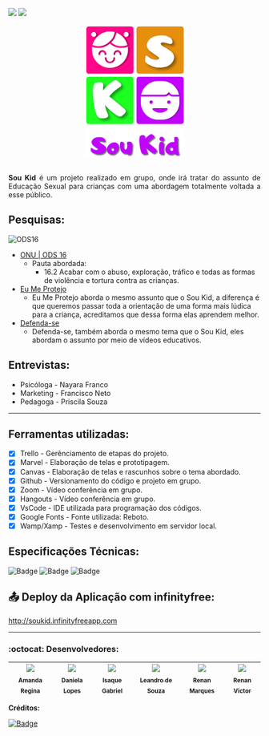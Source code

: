 [<img src="https://img.shields.io/badge/-RECODE%20pro%202020-purple">](https://www.recodepro.org.br/)
 [<img src="https://img.shields.io/badge/-Em%20desenvolvimento-yellow">](#)
 
<div align="center">
<img src ="https://github.com/Re04nan/SouKid/blob/master/soukidlogo.png" width="200px" alt="logo Sou Kid" title="logo Sou Kid">
</div>
</br>
<p align="justify" font-size="22px"> 
 <b>Sou Kid</b> é um projeto realizado em grupo, onde irá tratar do assunto de Educação Sexual para crianças com uma abordagem totalmente voltada a esse público.
</>

## Pesquisas:

<img src="http://www.agenda2030.com.br/static/home/images/ods_icons/16.png" width="40px" alt="ODS16" title="ONU|ODS16">

- <a href="https://brasil.un.org/pt-br/sdgs/16">ONU | ODS 16</a> 
  - Pauta abordada:
    - 16.2 Acabar com o abuso, exploração, tráfico e todas as formas de violência e tortura contra as crianças.
- <a href="https://www.eumeprotejo.com/">Eu Me Protejo</a>
  - Eu Me Protejo aborda o mesmo assunto que o Sou Kid, a diferença é que queremos passar toda a orientação de uma forma mais lúdica para a criança, acreditamos que dessa forma elas aprendem melhor.
- <a href="https://defenda-se.com/">Defenda-se</a>
  - Defenda-se, também aborda o mesmo tema que o Sou Kid, eles abordam o assunto por meio de vídeos educativos.
  
## Entrevistas:

- Psicóloga - Nayara Franco
- Marketing - Francisco Neto
- Pedagoga - Priscila Souza

<hr>

## Ferramentas utilizadas:

- [x] Trello - Gerênciamento de etapas do projeto.
- [x] Marvel - Elaboração de telas e prototipagem.
- [x] Canvas - Elaboração de telas e rascunhos sobre o tema abordado.
- [x] Github - Versionamento do código e projeto em grupo.
- [x] Zoom - Vídeo conferência em grupo.
- [x] Hangouts - Vídeo conferência em grupo.
- [x] VsCode - IDE utilizada para programação dos códigos.
- [x] Google Fonts - Fonte utilizada: Reboto.
- [x] Wamp/Xamp - Testes e desenvolvimento em servidor local.

## Especificações Técnicas: 

![Badge](https://img.shields.io/static/v1?labelColor=black&label&message=Database%20MySQL&color=blue&style=for-the-badge&logo=MySQL)
![Badge](https://img.shields.io/static/v1?labelColor=gray&label&message=Framework%20JQuery&color=gray&style=for-the-badge&logo=JQuery)
![Badge](https://img.shields.io/static/v1?labelColor=purple&label&message=Framework%20Bootstrap&color=purple&style=for-the-badge&logo=Bootstrap)

## :outbox_tray: Deploy da Aplicação com infinityfree:

http://soukid.infinityfreeapp.com

<hr>

### :octocat: Desenvolvedores: 
|[<img src="https://avatars2.githubusercontent.com/u/72765823?s=460&u=8493c8a487a967326992141ab03fc6109b73ec13&v=4" width=115 > <br> <sub> Amanda Regina </sub>](https://github.com/amandareginas)|[<img src="https://sinest.herokuapp.com/static/images/daniela-lopes.jpg" width=115 > <br> <sub> Daniela Lopes </sub>](https://github.com/daniblopess)|[<img src="https://avatars2.githubusercontent.com/u/72178423?s=460&u=7e68e1caf6dea700cdebea84d52a2b3b4e2172d1&v=4" width=115 > <br> <sub> Isaque Gabriel </sub>](https://github.com/IsaqueGabriel1)|[<img src="https://avatars3.githubusercontent.com/u/72779749?s=460&u=2818d668266e971334adfc4a3bd091f00b44e084&v=4" width=115 > <br> <sub> Leandro de Souza </sub>](https://github.com/LeandroApSouza)|[<img src="https://avatars1.githubusercontent.com/u/19680010?s=460&u=156e9db04ea69e8822e4ead8e806434df92755f4&v=4" width=115 > <br> <sub> Renan Marques </sub>](https://github.com/Re04nan)|[<img src="https://avatars2.githubusercontent.com/u/66511600?s=460&u=c4d9183405dc22919b9b22581504468c1b8d4482&v=4" width=115 > <br> <sub> Renan Victor </sub>](https://github.com/Renaan00)|
| -------- | -------- | -------- |-------- | -------- | -------- |


**Créditos:**

[![Badge](https://img.shields.io/static/v1?label=Instagram&message=Designer%20by%20Hellen%20Ruthe&color=ff69b4&style=for-the-badge&logo=INSTAGRAM)](https://www.instagram.com/ruth_cherrys/)


